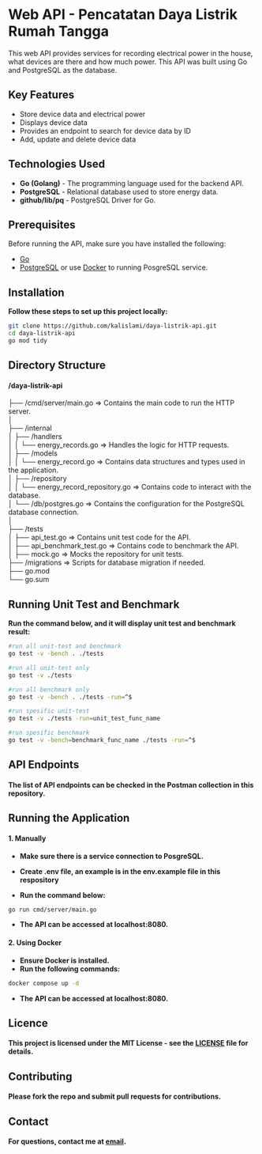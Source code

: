 # Web API - Pencatatan Daya Listrik Rumah Tangga

This web API provides services for recording electrical power in the house, what devices are there and how much power. This API was built using Go and PostgreSQL as the database.

## Key Features
- Store device data and electrical power
- Displays device data
- Provides an endpoint to search for device data by ID
- Add, update and delete device data

## Technologies Used
- **Go (Golang)** - The programming language used for the backend API.
- **PostgreSQL** - Relational database used to store energy data.
- **github/lib/pq** - PostgreSQL Driver for Go. 

## Prerequisites
Before running the API, make sure you have installed the following:
- [Go](https://go.dev/doc/install)
- [PostgreSQL](https://www.postgresql.org/download/) or use [Docker](https://docs.docker.com/get-started/get-docker/) to running PosgreSQL service.

## Installation

**Follow these steps to set up this project locally:**

   ```bash
   git clone https://github.com/kalislami/daya-listrik-api.git
   cd daya-listrik-api
   go mod tidy
   ```

## Directory Structure
#### /daya-listrik-api
├── /cmd/server/main.go => Contains the main code to run the HTTP server.      
│    
├── /internal   
│   ├── /handlers   
│   │   └── energy_records.go => Handles the logic for HTTP requests.   
│   ├── /models   
│   │   └── energy_record.go => Contains data structures and types used in the application.   
│   ├── /repository   
│   │   └── energy_record_repository.go => Contains code to interact with the database.   
│   └── /db/postgres.go => Contains the configuration for the PostgreSQL database connection.      
│       
├── /tests   
│   ├── api_test.go => Contains unit test code for the API.   
│   ├── api_benchmark_test.go => Contains code to benchmark the API.   
│   ├── mock.go => Mocks the repository for unit tests.   
├── /migrations => Scripts for database migration if needed.   
├── go.mod   
└── go.sum   

## Running Unit Test and Benchmark
**Run the command below, and it will display unit test and benchmark result:**

   ```bash
   #run all unit-test and benchmark
   go test -v -bench . ./tests

   #run all unit-test only
   go test -v ./tests

   #run all benchmark only
   go test -v -bench . ./tests -run=^$

   #run spesific unit-test
   go test -v ./tests -run=unit_test_func_name

   #run spesific benchmark
   go test -v -bench=benchmark_func_name ./tests -run=^$
   ```

## API Endpoints
#### The list of API endpoints can be checked in the Postman collection in this repository.

## Running the Application

#### 1. Manually

- **Make sure there is a service connection to PosgreSQL.**
- **Create .env file, an example is in the env.example file in this respository**

- **Run the command below:**

```bash
go run cmd/server/main.go
   ```
- **The API can be accessed at localhost:8080.**

#### 2. Using Docker

- **Ensure Docker is installed.**
- **Run the following commands:**

```bash
docker compose up -d
   ```
- **The API can be accessed at localhost:8080.**

## Licence
#### This project is licensed under the MIT License - see the [LICENSE](LICENSE) file for details.

## Contributing
#### Please fork the repo and submit pull requests for contributions.

## Contact
#### For questions, contact me at [email](mailto:kamalgoritm@gmail.com).
